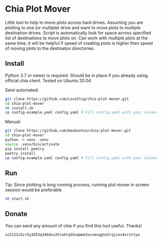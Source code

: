 # Chia Plot Mover
Little tool to help to move plots across hard drives.
Assuming you are plotting to one (or multiple) drive and want to move plots to multiple destination drives.
Script is automatically look for space across specified list of destinations to move plots on.
Can work with multiple plots at the same time, it will be helpful if speed of creating plots is higher then speed of moving plots to the destinaton
directories.

## Install
Python 3.7 or newer is required. Should be in place if you already using official chia client.
Tested on Ubuntu 20.04

Semi automated:
```bash
git clone https://github.com/LocoSlug/chia-plot-mover.git
cd chia-plot-mover
sh install.sh
cp config-example.yaml config.yaml # Fill config.yaml with your values
```

Manual:
```bash
git clone https://github.com/maxbanton/chia-plot-mover.git
cd chia-plot-mover
python -m venv .venv
source .venv/bin/activate
pip install poetry
poetry install
cp config-example.yaml config.yaml # Fill config.yaml with your values
```

## Run
Tip: Since plotting is long running process, running plot mover in screen session would be preferable

```bash
sh start.sh
```

## Donate
You can send any amount of chia if you find this tool useful. Thanks!
```bash
xch122s5zr5y3d53q348dnx2htaktq5huqmme3xvsmsqgte2rqjcev4srzttyw
```
